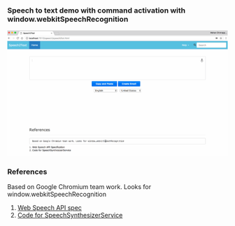 ### Speech to text demo with command activation  with window.webkitSpeechRecognition 

![Demo1](img/speech2text-1.gif)

### References
  Based on Google Chromium team work. Looks for window.webkitSpeechRecognition

 1. [Web Speech API spec](https://dvcs.w3.org/hg/speech-api/raw-file/tip/speechapi.html)
 2. [Code for SpeechSynthesizerService](https://chromium.googlesource.com/chromiumos/platform/speech_synthesis/+/0.11.241.B/speech_synthesizer_service.cc)

